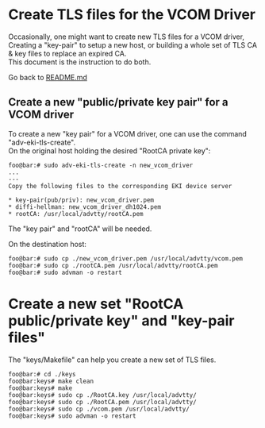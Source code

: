 # Create TLS files for the VCOM Driver
Occasionally, one might want to create new TLS files for a VCOM driver,  
Creating a "key-pair" to setup a new host, or building a whole set of TLS CA & key files to replace an expired CA.  
This document is the instruction to do both.  

Go back to [README.md](../README.md)

## Create a new "public/private key pair" for a VCOM driver
To create a new "key pair" for a VCOM driver, one can use the command "adv-eki-tls-create".  
On the original host holding the desired "RootCA private key":
```console
foo@bar:# sudo adv-eki-tls-create -n new_vcom_driver
...
---
Copy the following files to the corresponding EKI device server

* key-pair(pub/priv): new_vcom_driver.pem 
* diffi-hellman: new_vcom_driver_dh1024.pem
* rootCA: /usr/local/advtty/rootCA.pem
```
The "key pair" and "rootCA" will be needed.

On the destination host:
```console
foo@bar:# sudo cp ./new_vcom_driver.pem /usr/local/advtty/vcom.pem
foo@bar:# sudo cp ./rootCA.pem /usr/local/advtty/rootCA.pem
foo@bar:# sudo advman -o restart
```

# Create a new set "RootCA public/private key" and "key-pair files"
The "keys/Makefile" can help you create a new set of TLS files.
```console
foo@bar:# cd ./keys
foo@bar:keys# make clean
foo@bar:keys# make
foo@bar:keys# sudo cp ./RootCA.key /usr/local/advtty/
foo@bar:keys# sudo cp ./RootCA.pem /usr/local/advtty/
foo@bar:keys# sudo cp ./vcom.pem /usr/local/advtty/
foo@bar:keys# sudo advman -o restart
```
